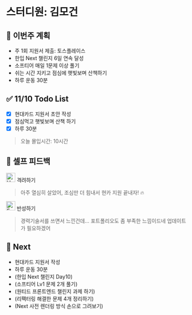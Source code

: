 # 스터디원: 김모건

## 🚀 이번주 계획

- 주 1회 지원서 제출: 토스플레이스
- 한입 Next 챌린지 6일 연속 달성
- 소프티어 매일 1문제 이상 풀기
- 쉬는 시간 지키고 점심에 햇빛보며 산책하기
- 하루 운동 30분

## ✅ 11/10 Todo List

- [x] 현대카드 지원서 초안 작성
- [x] 점심먹고 햇빛보며 산책 하기
- [x] 하루 30분

> 오늘 몰입시간: 10시간

## 🎉 셀프 피드백

<img src="https://raw.githubusercontent.com/Tarikul-Islam-Anik/Animated-Fluent-Emojis/master/Emojis/Smilies/Hugging%20Face.png" alt="Hugging Face" width="25" height="25"> 격려하기</img>

> 아주 열심히 살았어, 조심만 더 힘내서 현카 지원 끝내자! 🔥 <br>

<img src="https://raw.githubusercontent.com/Tarikul-Islam-Anik/Animated-Fluent-Emojis/master/Emojis/Smilies/Face%20with%20Monocle.png" alt="Face with Monocle" width="25" height="25"> 반성하기</img>

> 경력기술서를 쓰면서 느낀건데... 포트폴리오도 좀 부족한 느낌이드네 업데이트가 필요하겠어 <br>

## 🌱 Next

- 현대카드 지원서 작성
- 하루 운동 30분
- (한입 Next 챌린지 Day10)
- (소프티어 Lv1 문제 2개 풀기)
- (원티드 프론트엔드 챌린지 과제 하기)
- (리팩터링 해결한 문제 4개 정리하기)
- (Next 사전 렌더링 방식 손으로 그려보기)

